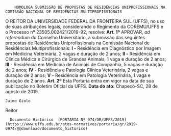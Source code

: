         HOMOLOGA SUBMISSÃO DE PROPOSTAS DE RESIDÊNCIAS UNIPROFISSIONAIS NA COMISSÃO NACIONAL DE RESIDÊNCIAS MULTIPROFISSIONAIS  

 O REITOR DA UNIVERSIDADE FEDERAL DA FRONTEIRA SUL (UFFS), no uso de suas atribuições legais, considerando o Regimento da COREMU/UFFS e o Processo nº 23505.002421/2019-92, resolve:   **Art. 1º**  APROVAR, *ad referendum*  do Conselho Universitário, a submissão das seguintes propostas de Residências Uniprofissionais na Comissão Nacional de Residências Multiprofissionais: **I -**  Residência em Diagnóstico por Imagem em Medicina Veterinária, 2 vagas e duração de 2 anos; **II -**  Residência em Clínica Médica e Cirúrgica de Grandes Animais, 1 vaga e duração de 2 anos;  **III** - Residência em Medicina de Animais de Companhia, 5 vagas e duração de 2 anos; **IV** - Residência e Patologia Clínica Veterinária, 2 vagas e duração de 2 anos; **V** - Residência em Patologia Veterinária, 1 vaga e duração de 2 anos.   **Art. 2º**  Esta Portaria entra em vigor na data de sua publicação no Boletim Oficial da UFFS.        **Data do ato:** Chapecó-SC, 28 de agosto de 2019.   
 

    Jaime Giolo   
 Reitor 

      Documento Histórico  [PORTARIA Nº 974/GR/UFFS/2019](https://www.uffs.edu.br/atos-normativos/portaria/gr/2019-0974/@@download/documento_historico)     
      